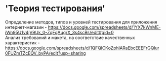# 'Теория тестирования' #
Определение методов, типов и уровней тестирования для приложения интернет-магазин - https://docs.google.com/spreadsheets/d/1YX7kWnME-iWn95U1v4jV9Uk_0-ZqFgAugrX_3s4scBs/edit#gid=0  
Анализ требований и макета, на соответствие качественных характеристик - https://docs.google.com/spreadsheets/d/1QFQlCKoZphlARaEbcEEEFrGQlur0FUZmTZcEQV_byPA/edit?usp=sharing
